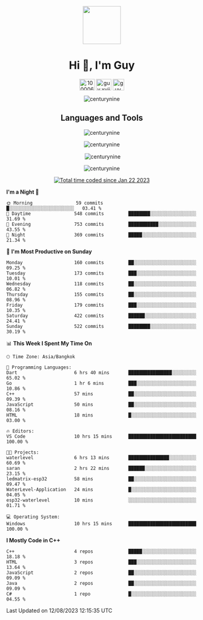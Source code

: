 
<p align="center"> <img src="https://user-images.githubusercontent.com/109062980/213915698-3e79c409-24f8-4471-a5f8-e7a842ad3a0a.gif" width="100" /> </p>
 
<h1 align="center">Hi 👋, I'm Guy</h1>
<p align="center">
<a href="https://fb.com/100006608053988" target="blank"><img align="center" src="https://raw.githubusercontent.com/rahuldkjain/github-profile-readme-generator/master/src/images/icons/Social/facebook.svg" alt="100006608053988" height="30" width="40" /></a>
<a href="https://instagram.com/guy.xvii" target="blank"><img align="center" src="https://raw.githubusercontent.com/rahuldkjain/github-profile-readme-generator/master/src/images/icons/Social/instagram.svg" alt="guy.xvii" height="30" width="40" /></a>
<a href="mailto:lowlifeix@gmail.com" target="blank"><img align="center" src="https://user-images.githubusercontent.com/109062980/226533395-e26b601f-4b8f-456f-affd-55dc944b4149.png" alt="guy.xvii" height="30" width="30" /></a>
</p>

<p align="center"> <img src="https://komarev.com/ghpvc/?username=centurynine&label=Profile%20views&color=0e75b6&style=for-the-badge" alt="centurynine" /> </p>

<h2 align="center">Languages and Tools</h3>

<!-- https://skillicons.dev/ -->
<p align="center">
<img src="https://skillicons.dev/icons?i=html,css,js,bootstrap,jquery,figma,cloudflare,nodejs,php,java,c,cs,cpp,py,dart,flutter,firebase,androidstudio,git,github,linux,docker,kubernetes,sqlite,mysql,mongodb,postman,nginx,express,arduino" alt="centurynine" /> 
</p>
 
<p align="center"><img align="center" src="https://github-readme-stats.vercel.app/api/top-langs?username=centurynine&show_icons=true&locale=en&layout=compact&theme=" alt="centurynine" /></p>

<p align="center">&nbsp;<img align="center" src="https://github-readme-stats.vercel.app/api?username=centurynine&show_icons=true&locale=en&theme=" alt="centurynine" /></p>

<p align="center"><img align="center" src="https://github-readme-streak-stats.herokuapp.com/?user=centurynine&theme=" alt="centurynine" /></p>
<p align="center">
<a href="https://wakatime.com/@9ded98d1-6308-4a11-a75a-63f31fdc4e7a"><img src="https://wakatime.com/badge/user/9ded98d1-6308-4a11-a75a-63f31fdc4e7a.svg" alt="Total time coded since Jan 22 2023" /></a>
  
<!--START_SECTION:waka-->
**I'm a Night 🦉** 

```text
🌞 Morning                59 commits          █░░░░░░░░░░░░░░░░░░░░░░░░   03.41 % 
🌆 Daytime                548 commits         ████████░░░░░░░░░░░░░░░░░   31.69 % 
🌃 Evening                753 commits         ███████████░░░░░░░░░░░░░░   43.55 % 
🌙 Night                  369 commits         █████░░░░░░░░░░░░░░░░░░░░   21.34 % 
```
📅 **I'm Most Productive on Sunday** 

```text
Monday                   160 commits         ██░░░░░░░░░░░░░░░░░░░░░░░   09.25 % 
Tuesday                  173 commits         ███░░░░░░░░░░░░░░░░░░░░░░   10.01 % 
Wednesday                118 commits         ██░░░░░░░░░░░░░░░░░░░░░░░   06.82 % 
Thursday                 155 commits         ██░░░░░░░░░░░░░░░░░░░░░░░   08.96 % 
Friday                   179 commits         ███░░░░░░░░░░░░░░░░░░░░░░   10.35 % 
Saturday                 422 commits         ██████░░░░░░░░░░░░░░░░░░░   24.41 % 
Sunday                   522 commits         ████████░░░░░░░░░░░░░░░░░   30.19 % 
```


📊 **This Week I Spent My Time On** 

```text
🕑︎ Time Zone: Asia/Bangkok

💬 Programming Languages: 
Dart                     6 hrs 40 mins       ████████████████░░░░░░░░░   65.02 % 
Go                       1 hr 6 mins         ███░░░░░░░░░░░░░░░░░░░░░░   10.86 % 
C++                      57 mins             ██░░░░░░░░░░░░░░░░░░░░░░░   09.39 % 
JavaScript               50 mins             ██░░░░░░░░░░░░░░░░░░░░░░░   08.16 % 
HTML                     18 mins             █░░░░░░░░░░░░░░░░░░░░░░░░   03.00 % 

🔥 Editors: 
VS Code                  10 hrs 15 mins      █████████████████████████   100.00 % 

🐱‍💻 Projects: 
waterlevel               6 hrs 13 mins       ███████████████░░░░░░░░░░   60.69 % 
saran                    2 hrs 22 mins       ██████░░░░░░░░░░░░░░░░░░░   23.15 % 
ledmatrix-esp32          58 mins             ██░░░░░░░░░░░░░░░░░░░░░░░   09.47 % 
WaterLevel-Application   24 mins             █░░░░░░░░░░░░░░░░░░░░░░░░   04.05 % 
esp32-waterlevel         10 mins             ░░░░░░░░░░░░░░░░░░░░░░░░░   01.71 % 

💻 Operating System: 
Windows                  10 hrs 15 mins      █████████████████████████   100.00 % 
```

**I Mostly Code in C++** 

```text
C++                      4 repos             █████░░░░░░░░░░░░░░░░░░░░   18.18 % 
HTML                     3 repos             ███░░░░░░░░░░░░░░░░░░░░░░   13.64 % 
JavaScript               2 repos             ██░░░░░░░░░░░░░░░░░░░░░░░   09.09 % 
Java                     2 repos             ██░░░░░░░░░░░░░░░░░░░░░░░   09.09 % 
C#                       1 repo              █░░░░░░░░░░░░░░░░░░░░░░░░   04.55 % 
```




 Last Updated on 12/08/2023 12:15:35 UTC
<!--END_SECTION:waka-->
  
</p>

